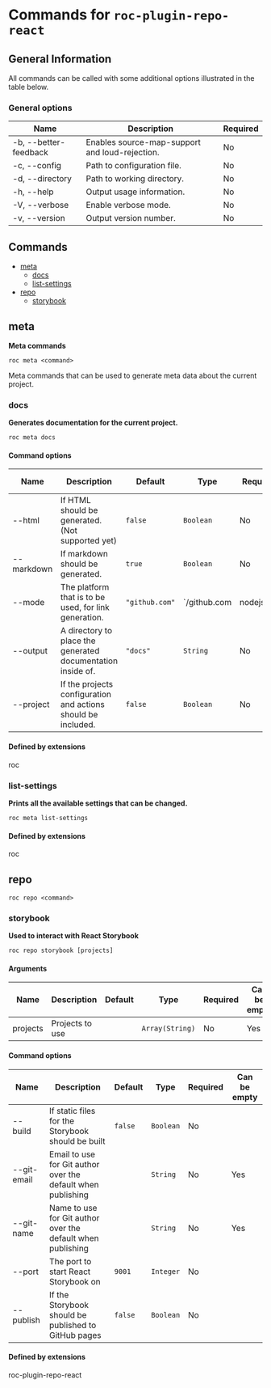 # Commands for `roc-plugin-repo-react`

## General Information
All commands can be called with some additional options illustrated in the table below.

### General options

| Name                  | Description                                    | Required |
| --------------------- | ---------------------------------------------- | -------- |
| -b, --better-feedback | Enables source-map-support and loud-rejection. | No       |
| -c, --config          | Path to configuration file.                    | No       |
| -d, --directory       | Path to working directory.                     | No       |
| -h, --help            | Output usage information.                      | No       |
| -V, --verbose         | Enable verbose mode.                           | No       |
| -v, --version         | Output version number.                         | No       |

## Commands
* [meta](#meta)
    * [docs](#docs)
    * [list-settings](#list-settings)
* [repo](#repo)
    * [storybook](#storybook)

## meta
__Meta commands__

```
roc meta <command>
```
Meta commands that can be used to generate meta data about the current project.


### docs
__Generates documentation for the current project.__

```
roc meta docs
```

#### Command options

| Name       | Description                                                   | Default        | Type                                                              | Required | Can be empty |
| ---------- | ------------------------------------------------------------- | -------------- | ----------------------------------------------------------------- | -------- | ------------ |
| --html     | If HTML should be generated. (Not supported yet)              | `false`        | `Boolean`                                                         | No       |              |
| --markdown | If markdown should be generated.                              | `true`         | `Boolean`                                                         | No       |              |
| --mode     | The platform that is to be used, for link generation.         | `"github.com"` | `/github\.com|nodejs\.org|bitbucket\.org|ghost\.org|gitlab\.com/` | No       |              |
| --output   | A directory to place the generated documentation inside of.   | `"docs"`       | `String`                                                          | No       | No           |
| --project  | If the projects configuration and actions should be included. | `false`        | `Boolean`                                                         | No       |              |

####  Defined by extensions
roc

### list-settings
__Prints all the available settings that can be changed.__

```
roc meta list-settings
```

####  Defined by extensions
roc

## repo
```
roc repo <command>
```

### storybook
__Used to interact with React Storybook__

```
roc repo storybook [projects]
```

#### Arguments

| Name        | Description                                                  | Default | Type            | Required | Can be empty |
| ----------- | ------------------------------------------------------------ | ------- | --------------- | -------- | ------------ |
| projects    | Projects to use                                              |         | `Array(String)` | No       | Yes          |

#### Command options

| Name        | Description                                                  | Default | Type            | Required | Can be empty |
| ----------- | ------------------------------------------------------------ | ------- | --------------- | -------- | ------------ |
| --build     | If static files for the Storybook should be built            | `false` | `Boolean`       | No       |              |
| --git-email | Email to use for Git author over the default when publishing |         | `String`        | No       | Yes          |
| --git-name  | Name to use for Git author over the default when publishing  |         | `String`        | No       | Yes          |
| --port      | The port to start React Storybook on                         | `9001`  | `Integer`       | No       |              |
| --publish   | If the Storybook should be published to GitHub pages         | `false` | `Boolean`       | No       |              |

####  Defined by extensions
roc-plugin-repo-react

